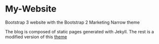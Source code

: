 My-Website
==========

Bootstrap 3 website with the Bootstrap 2 Marketing Narrow theme


The blog is composed of static pages generated with Jekyll.
The rest is a modified version of this [theme](http://www.realpython.com/blog/design/getting-started-with-bootstrap-3/#.Up0KPWSxN4E)

